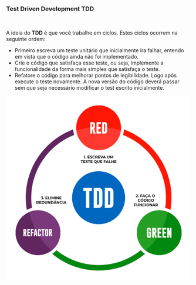 ### Test Driven Development TDD
<br>

A ideia do **TDD** é que você trabalhe em ciclos. Estes ciclos ocorrem na seguinte ordem:

- Primeiro escreva um teste unitário que inicialmente ira falhar, entendo em vista que o código ainda não foi implementado.
- Crie o código que satisfaça esse teste, ou seja, implemente a funcionalidade da forma mais simples que satisfaça o teste.
- Refatore o código para melhorar pontos de legibilidade. Logo após execute o teste novamente. A nova versão do código deverá passar sem que seja necessário modificar o test escrito inicialmente.

![TDD life cycle](./images/tdd-life-cycle.png)

